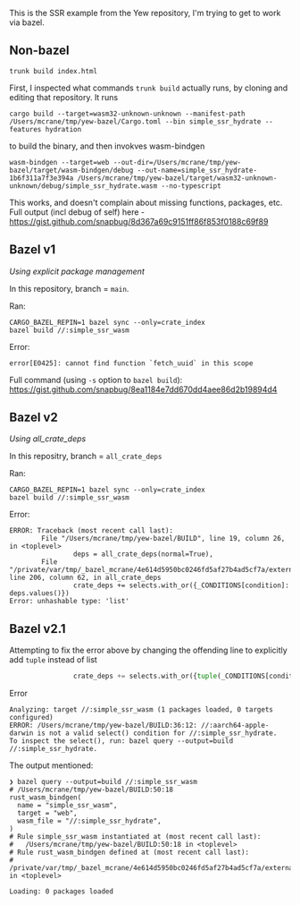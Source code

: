 This is the SSR example from the Yew repository, I'm trying to get to work via bazel.

## Non-bazel

```shell
trunk build index.html
```

First, I inspected what commands `trunk build` actually runs, by cloning and editing that repository. It runs
```shell
cargo build --target=wasm32-unknown-unknown --manifest-path /Users/mcrane/tmp/yew-bazel/Cargo.toml --bin simple_ssr_hydrate --features hydration
```
to build the binary, and then invokves wasm-bindgen
```shell
wasm-bindgen --target=web --out-dir=/Users/mcrane/tmp/yew-bazel/target/wasm-bindgen/debug --out-name=simple_ssr_hydrate-1b6f311a7f3e394a /Users/mcrane/tmp/yew-bazel/target/wasm32-unknown-unknown/debug/simple_ssr_hydrate.wasm --no-typescript
```

This works, and doesn't complain about missing functions, packages, etc.
Full output (incl debug of self) here - https://gist.github.com/snapbug/8d367a69c9151ff86f853f0188c69f89

## Bazel v1

*Using explicit package management*

In this repository, branch = `main`.

Ran:
```shell
CARGO_BAZEL_REPIN=1 bazel sync --only=crate_index
bazel build //:simple_ssr_wasm
```

Error:
```
error[E0425]: cannot find function `fetch_uuid` in this scope
```

Full command (using `-s` option to `bazel build`): 
https://gist.github.com/snapbug/8ea1184e7dd670dd4aee86d2b19894d4

## Bazel v2

*Using all_crate_deps*

In this repositry, branch = `all_crate_deps`

Ran:
```shell
CARGO_BAZEL_REPIN=1 bazel sync --only=crate_index
bazel build //:simple_ssr_wasm
```

Error:
```
ERROR: Traceback (most recent call last):
        File "/Users/mcrane/tmp/yew-bazel/BUILD", line 19, column 26, in <toplevel>
                deps = all_crate_deps(normal=True),
        File "/private/var/tmp/_bazel_mcrane/4e614d5950bc0246fd5af27b4ad5cf7a/external/crates/defs.bzl", line 206, column 62, in all_crate_deps
                crate_deps += selects.with_or({_CONDITIONS[condition]: deps.values()})
Error: unhashable type: 'list'
```


## Bazel v2.1

Attempting to fix the error above by changing the offending line to explicitly add `tuple` instead of list
```python
                crate_deps += selects.with_or({tuple(_CONDITIONS[condition]): deps.values()})
```

Error
```
Analyzing: target //:simple_ssr_wasm (1 packages loaded, 0 targets configured)
ERROR: /Users/mcrane/tmp/yew-bazel/BUILD:36:12: //:aarch64-apple-darwin is not a valid select() condition for //:simple_ssr_hydrate.
To inspect the select(), run: bazel query --output=build //:simple_ssr_hydrate.
```

The output mentioned:
```
❯ bazel query --output=build //:simple_ssr_wasm 
# /Users/mcrane/tmp/yew-bazel/BUILD:50:18
rust_wasm_bindgen(
  name = "simple_ssr_wasm",
  target = "web",
  wasm_file = "//:simple_ssr_hydrate",
)
# Rule simple_ssr_wasm instantiated at (most recent call last):
#   /Users/mcrane/tmp/yew-bazel/BUILD:50:18 in <toplevel>
# Rule rust_wasm_bindgen defined at (most recent call last):
#   /private/var/tmp/_bazel_mcrane/4e614d5950bc0246fd5af27b4ad5cf7a/external/rules_rust/wasm_bindgen/wasm_bindgen.bzl:148:25 in <toplevel>

Loading: 0 packages loaded
```

